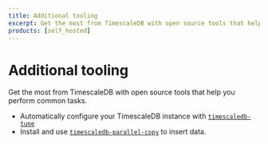 ```yaml
---
title: Additional tooling
excerpt: Get the most from TimescaleDB with open source tools that help you perform common tasks
products: [self_hosted]
---
```


# Additional tooling

Get the most from TimescaleDB with open source tools that help you perform
common tasks.

*   Automatically configure your TimescaleDB instance with
    [`timescaledb-tune`][tstune]
*   Install and use [`timescaledb-parallel-copy`][tscopy] to insert data.

[tscopy]: /self-hosted/:currentVersion:/tooling/about-timescaledb-parallel-copy
[tstune]: /self-hosted/:currentVersion:/tooling/about-timescaledb-tune/
